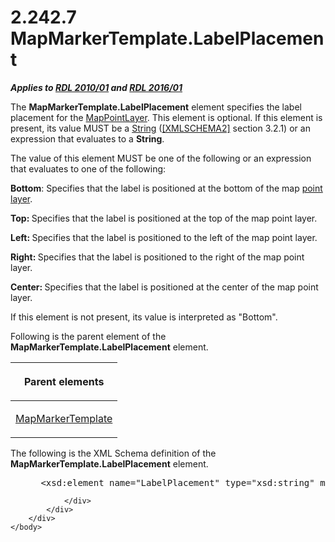 <html dir="LTR" xmlns:mshelp="http://msdn.microsoft.com/mshelp" xmlns:ddue="http://ddue.schemas.microsoft.com/authoring/2003/5" xmlns:xlink="http://www.w3.org/1999/xlink" xmlns:tool="http://www.microsoft.com/tooltip">
    <head>
        <meta http-equiv="Content-Type" content="text/html; CHARSET=utf-8"></meta>
        <meta name="save" content="history"></meta>
        <title>2.242.7 MapMarkerTemplate.LabelPlacement</title>
        <xml>
            <mshelp:toctitle title="2.242.7 MapMarkerTemplate.LabelPlacement"></mshelp:toctitle>
            <mshelp:rltitle title="[MS-RDL]: MapMarkerTemplate.LabelPlacement"></mshelp:rltitle>
            <mshelp:keyword index="A" term="928949d0-95ac-4c16-9e63-6d6cd3bf3ed9"></mshelp:keyword>
            <mshelp:attr name="DCSext.ContentType" value="open specification"></mshelp:attr>
            <mshelp:attr name="AssetID" value="928949d0-95ac-4c16-9e63-6d6cd3bf3ed9"></mshelp:attr>
            <mshelp:attr name="TopicType" value="kbRef"></mshelp:attr>
            <mshelp:attr name="DCSext.Title" value="[MS-RDL]: MapMarkerTemplate.LabelPlacement" />
        </xml>
    </head>
    <body>
        <div id="header">
            <h1 class="heading">2.242.7 MapMarkerTemplate.LabelPlacement</h1>
        </div>
        <div id="mainSection">
            <div id="mainBody">
                <div id="allHistory" class="saveHistory"></div>
                <div id="sectionSection0" class="section" name="collapseableSection">
                    

<p><b><i>Applies to </i></b><a href="3428e690-a348-4ec7-8a6a-8efb42d2cdee.md"><b><i>RDL 2010/01</i></b></a><b><i>
and </i></b><a href="52ce3983-2bfc-4e72-9359-42aaf5fe4509.md"><b><i>RDL 2016/01</i></b></a></p>

<p>The <b>MapMarkerTemplate.LabelPlacement</b> element
specifies the label placement for the <a href="aa1875f4-9842-4672-86d6-306ba5a075aa.md">MapPointLayer</a>. This
element is optional. If this element is present, its value MUST be a <a href="1ed81ef3-a683-45e3-aaad-bd2bbe71bc3d.md">String</a> (<a href="https://go.microsoft.com/fwlink/?LinkId=90610">[XMLSCHEMA2]</a> section
3.2.1) or an expression that evaluates to a <b>String</b>. </p>

<p>The value of this element MUST be one of the following or an
expression that evaluates to one of the following:</p>

<p><b>Bottom</b>: Specifies that the label is positioned
at the bottom of the map <a href="b2482b3f-74ab-4ca8-a9e5-c07955011743.md#gt_8cc76ec5-c7e5-4806-a701-4487f95363d0">point
layer</a>.</p>

<p><b>Top: </b>Specifies that the label is positioned at
the top of the map point layer.</p>

<p><b>Left: </b>Specifies that the label is positioned
to the left of the map point layer.</p>

<p><b>Right: </b>Specifies that the label is positioned
to the right of the map point layer.</p>

<p><b>Center: </b>Specifies that the label is positioned
at the center of the map point layer.</p>

<p>If this element is not present, its value is interpreted as
&quot;Bottom&quot;. </p>

<p>Following is the parent element of the <b>MapMarkerTemplate.LabelPlacement</b>
element.</p>

<table>
 <thead>
  <tr>
   <th>
   <p>Parent elements</p>
   </th>
  </tr>
 </thead>
 <tr>
  <td>
  <p><a href="22055a42-2ec0-48cd-893f-f7bd717efc7a.md">MapMarkerTemplate</a></p>
  </td>
 </tr>
</table>

<p>The following is the XML Schema definition of the <b>MapMarkerTemplate.LabelPlacement</b>
element.</p>

<dl>
<dd>
<div><pre> &lt;xsd:element name=&quot;LabelPlacement&quot; type=&quot;xsd:string&quot; minOccurs=&quot;0&quot; /&gt;
</pre></div>
</dd></dl>


                </div>
            </div>
        </div>
    </body>
</html>